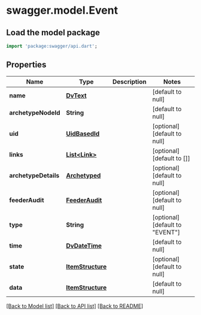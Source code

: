 # swagger.model.Event

## Load the model package
```dart
import 'package:swagger/api.dart';
```

## Properties
Name | Type | Description | Notes
------------ | ------------- | ------------- | -------------
**name** | [**DvText**](DvText.md) |  | [default to null]
**archetypeNodeId** | **String** |  | [default to null]
**uid** | [**UidBasedId**](UidBasedId.md) |  | [optional] [default to null]
**links** | [**List&lt;Link&gt;**](Link.md) |  | [optional] [default to []]
**archetypeDetails** | [**Archetyped**](Archetyped.md) |  | [optional] [default to null]
**feederAudit** | [**FeederAudit**](FeederAudit.md) |  | [optional] [default to null]
**type** | **String** |  | [optional] [default to &quot;EVENT&quot;]
**time** | [**DvDateTime**](DvDateTime.md) |  | [default to null]
**state** | [**ItemStructure**](ItemStructure.md) |  | [optional] [default to null]
**data** | [**ItemStructure**](ItemStructure.md) |  | [default to null]

[[Back to Model list]](../README.md#documentation-for-models) [[Back to API list]](../README.md#documentation-for-api-endpoints) [[Back to README]](../README.md)

